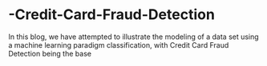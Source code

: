 # -Credit-Card-Fraud-Detection
In this blog, we have attempted to illustrate the modeling of a data set using a machine learning paradigm classification, with Credit Card Fraud Detection being the base
